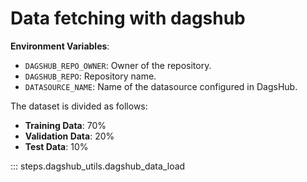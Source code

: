 # Data fetching with dagshub

**Environment Variables**:
   - `DAGSHUB_REPO_OWNER`: Owner of the repository.
   - `DAGSHUB_REPO`: Repository name.
   - `DATASOURCE_NAME`: Name of the datasource configured in DagsHub.

The dataset is divided as follows:
- **Training Data**: 70%
- **Validation Data**: 20%
- **Test Data**: 10%


::: steps.dagshub_utils.dagshub_data_load